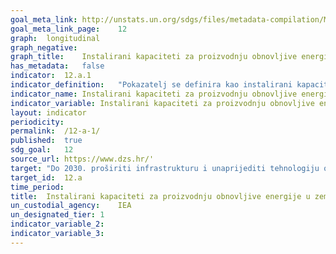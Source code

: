 ```yaml
---
goal_meta_link:	http://unstats.un.org/sdgs/files/metadata-compilation/Metadata-Goal-12.pdf'
goal_meta_link_page:	12
graph:	longitudinal
graph_negative:	
graph_title:	Instalirani kapaciteti za proizvodnju obnovljive energije (MW)
has_metadata:	false
indicator:	12.a.1
indicator_definition:	"Pokazatelj se definira kao instalirani kapacitet elektrana koje proizvode električnu energiju iz obnovljivih izvora energije u megavatima (MW). Kapacitet se definira kao maksimalni neto električni kapacitet instaliran na kraju godine, a definicija obnovljivih izvora energije preuzima se iz Statuta IRENA-e, koji definira obnovljivu energiju kao onu koja uključuje sljedeće izvore energije: hidroenergiju; energiju mora (energiju oceana, energiju plime i oseke te energiju valova); energiju vjetra; sunčevu energiju (fotonaponsku i toplinsku energiju); bioenergiju; geotermalnu energiju. "
indicator_name:	Instalirani kapaciteti za proizvodnju obnovljive energije u zemljama u razvoju (u vatima po stanovniku)
indicator_variable:	Instalirani kapaciteti za proizvodnju obnovljive energije (MW)
layout:	indicator
periodicity:	
permalink:	/12-a-1/
published:	true  
sdg_goal:	12
source_url:	https://www.dzs.hr/'
target:	"Do 2030. proširiti infrastrukturu i unaprijediti tehnologiju opskrbe modernim i održivim energetskim uslugama za sve u zemljama u razvoju, posebno u najmanje razvijenim zemljama i malim otočnim državama u razvoju"
target_id:	12.a
time_period:	
title:	Instalirani kapaciteti za proizvodnju obnovljive energije u zemljama u razvoju (u vatima po stanovniku)
un_custodial_agency:	IEA
un_designated_tier:	1
indicator_variable_2:	
indicator_variable_3:	
---
```

